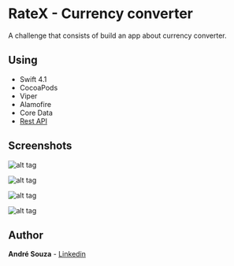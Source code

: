 # RateX - Currency converter

A challenge that consists of build an app about currency converter.

## Using

* Swift 4.1
* CocoaPods
* Viper
* Alamofire
* Core Data
* [Rest API](https://exchangeratesapi.io)

## Screenshots

![alt tag](https://image.ibb.co/ceendd/Captura_de_Tela_2018_07_18_a_s_12_26_42.png "Launch Screen")

![alt tag](https://image.ibb.co/giA4PJ/Captura_de_Tela_2018_07_18_a_s_12_22_50.png "Home")

![alt tag](https://image.ibb.co/i3qhBy/Captura_de_Tela_2018_07_18_a_s_12_22_57.png "Select currency")

![alt tag](https://image.ibb.co/kNULyd/Captura_de_Tela_2018_07_18_a_s_12_23_23.png " Converted currency")


## Author

**André Souza** - [Linkedin](https://www.linkedin.com/in/andrehsouza/)
